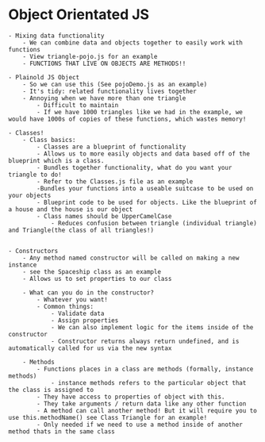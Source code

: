 # Object Orientated JS
    - Mixing data functionality
        - We can combine data and objects together to easily work with functions
        - View triangle-pojo.js for an example
        - FUNCTIONS THAT LIVE ON OBJECTS ARE METHODS!!

    - Plainold JS Object 
        - So we can use this (See pojoDemo.js as an example)
        - It's tidy: related functionality lives together
        - Annoying when we have more than one triangle
            - Difficult to maintain
            - If we have 1000 triangles like we had in the example, we would have 1000s of copies of these functions, which wastes memory!

    - Classes!
        - Class basics: 
            - Classes are a blueprint of functionality
            - Allows us to more easily objects and data based off of the blueprint which is a class. 
            - Bundles together functionality, what do you want your triangle to do!
            - Refer to the Classes.js file as an example
            -Bundles your functions into a useable suitcase to be used on your objects 
            - Blueprint code to be used for objects. Like the blueprint of a house and the house is our object
            - Class names should be UpperCamelCase
                - Reduces confusion between triangle (individual triangle) and Triangle(the class of all triangles!)


    - Constructors
        - Any method named constructor will be called on making a new instance
        - see the Spaceship class as an example
        - Allows us to set properties to our class

        - What can you do in the constructor? 
            - Whatever you want!
            - Common things: 
                - Validate data
                - Assign properties
                - We can also implement logic for the items inside of the constructor
                - Constructor returns always return undefined, and is automatically called for us via the new syntax

        - Methods 
            - Functions places in a class are methods (formally, instance methods)
                - instance methods refers to the particular object that the class is assigned to
            - They have access to properties of object with this. 
            - They take arguments / return data like any other function
            - A method can call another method! But it will require you to use this.methodName() see Class Triangle for an example!
            - Only needed if we need to use a method inside of another method thats in the same class
